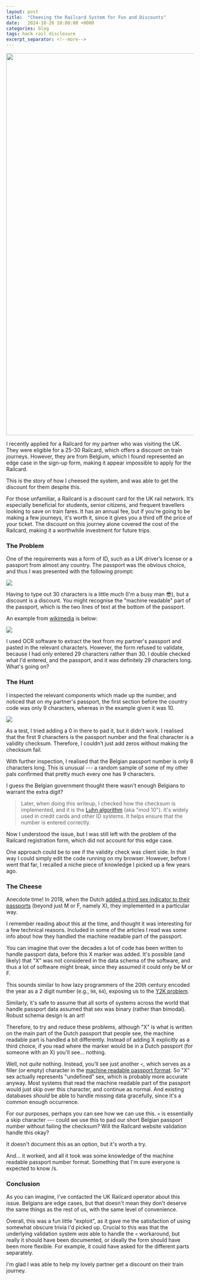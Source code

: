 ```yaml
---
layout: post
title:  "Cheesing the Railcard System for Fun and Discounts"
date:   2024-10-26 10:00:00 +0000
categories: blog
tags: hack rail disclosure
excerpt_separator: <!--more-->
---
```


<img src="{{site.url}}/assets/headers/2024-10-rail_cheese.png" width="1024">

I recently applied for a Railcard for my partner who was visiting the UK.
They were eligible for a 25-30 Railcard, which offers a discount on train journeys.
However, they are from Belgium, which I found represented an edge case in the sign-up form, making it appear impossible to apply for the Railcard.

This is the story of how I cheesed the system, and was able to get the discount for them despite this.

<!--more-->

For those unfamiliar, a Railcard is a discount card for the UK rail network. It’s especially beneficial for students, senior citizens, and frequent travellers looking to save on train fares.
It has an annual fee, but if you're going to be making a few journeys, it's worth it, since it gives you a third off the price of your ticket.
The discount on this journey alone covered the cost of the Railcard, making it a worthwhile investment for future trips.

### The Problem

One of the requirements was a form of ID, such as a UK driver’s license or a passport from almost any country. The passport was the obvious choice, and thus I was presented with the following prompt:

<img src="{{site.url}}/assets/pics/2024-10-railcard.jpg">

Having to type out 30 characters is a little much (I'm a busy man 😎), but a discount is a discount.
You might recognise the "machine readable" part of the passport, which is the two lines of text at the bottom of the passport.

An example from [wikimedia](https://commons.wikimedia.org/wiki/File:Argentine_Passport_for_Argentinian-Foreigners_citizens.png) is below:

<img src="{{site.url}}/assets/pics/2024-10-passport_example.png ">

I used OCR software to extract the text from my partner's passport and pasted in the relevant characters.
However, the form refused to validate, because I had only entered 29 characters rather than 30.
I double checked what I'd entered, and the passport, and it was definitely 29 characters long.
What's going on?

### The Hunt

I inspected the relevant components which made up the number, and noticed that on my partner's passport, the first section before the country code was only 9 characters, whereas in the example given it was 10.

<img src="{{site.url}}/assets/pics/2024-10-railcard_2.jpg">

As a test, I tried adding a 0 in there to pad it, but it didn't work.
I realised that the first 9 characters is the passport number and the final character is a validity checksum.
Therefore, I couldn’t just add zeros without making the checksum fail.

With further inspection, I realised that the Belgian passport number is only 8 characters long.
This is unusual --- a random sample of some of my other pals confirmed that pretty much every one has 9 characters.

I guess the Belgian government thought there wasn't enough Belgians to warrant the extra digit?

> Later, when doing this writeup, I checked how the checksum is implemented, and it is the [Luhn algorithm](https://en.wikipedia.org/wiki/Luhn_algorithm) (aka "mod 10").  It's widely used in credit cards and other ID systems. It helps ensure that the number is entered correctly.

Now I understood the issue, but I was still left with the problem of the Railcard registration form, which did not account for this edge case.

One approach could be to see if the validity check was client side.
In that way I could simply edit the code running on my browser.
However, before I went that far, I recalled a niche piece of knowledge I picked up a few years ago.

### The Cheese

Anecdote time!
In 2018, when the Dutch [added a third sex indicator to their passports](https://www.independent.co.uk/travel/netherlands-gender-neutral-passport-sex-dutch-leonne-zeegers-a8592091.html) (beyond just M or F, namely X), they implemented in a particular way.

I remember reading about this at the time, and thought it was interesting for a few technical reasons.
Included in some of the articles I read was some info about how they handled the machine readable part of the passport.

You can imagine that over the decades a lot of code has been written to handle passport data, before this X marker was added.
It's possible (and likely) that "X" was not considered in the data schema of the software, and thus a lot of software might break, since they assumed it could only be M or F.

This sounds similar to how lazy programmers of the 20th century encoded the year as a 2 digit number (e.g., `98`, `64`), exposing us to the [Y2K problem](https://en.wikipedia.org/wiki/Year_2000_problem).

Similarly, it's safe to assume that all sorts of systems across the world that handle passport data assumed that sex was binary (rather than bimodal).
Robust schema design is an art!

Therefore, to try and reduce these problems, although "X" is what is written on the main part of the Dutch passport that people see, the machine readable part is handled a bit differently.
Instead of adding X explicitly as a third choice, if you read where the marker would be in a Dutch passport (for someone with an X) you'll see... nothing.

Well, not _quite_ nothing.
Instead, you’ll see just another `<`, which serves as a filler (or empty) character in the [machine readable passport format](https://en.wikipedia.org/wiki/Machine-readable_passport).
So "X" sex actually represents "undefined" sex, which is probably more accurate anyway.
Most systems that read the machine readable part of the passport would just skip over this character, and continue as normal.
And existing databases _should_ be able to handle missing data gracefully, since it's a common enough occurrence.

For our purposes, perhaps you can see how we can use this.
`<` is essentially a skip character --- could we use this to pad our short Belgian passport number without failing the checksum?
Will the Railcard website validation handle this okay?

It doesn't document this as an option, but it's worth a try.

And... it worked, and all it took was some knowledge of the machine readable passport number format.
Something that I'm sure everyone is expected to know /s.

### Conclusion

As you can imagine, I've contacted the UK Railcard operator about this issue.
Belgians are edge cases, but that doesn't mean they don't deserve the same things as the rest of us, with the same level of convenience.

Overall, this was a fun little "exploit", as it gave me the satisfaction of using somewhat obscure trivia I'd picked up.
Crucial to this was that the underlying validation system _was_ able to handle the `<` workaround, but really it should have been documented, or ideally the form should have been more flexible.
For example, it could have asked for the different parts separately.

I'm glad I was able to help my lovely partner get a discount on their train journey.
